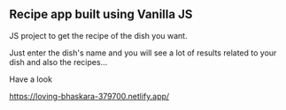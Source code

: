 ## Recipe app built using Vanilla JS
JS project to get the recipe of the dish you want.

Just enter the dish's name and you will see a lot of results related to your dish and also the recipes...

Have a look

https://loving-bhaskara-379700.netlify.app/
